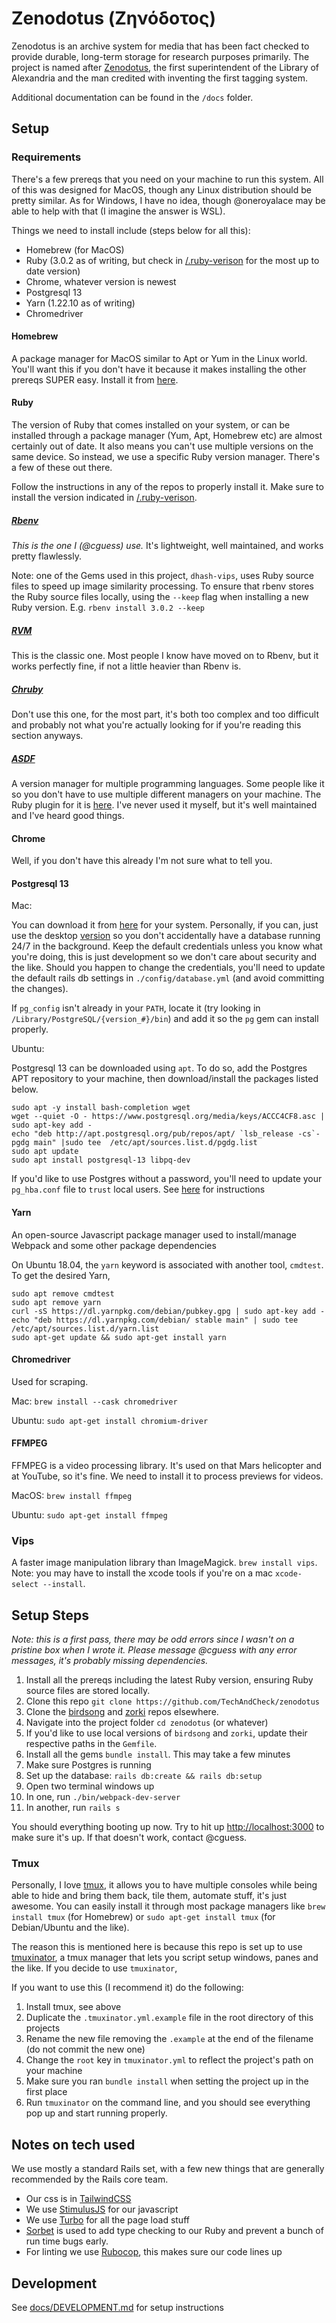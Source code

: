 # Zenodotus (Ζηνόδοτος)
Zenodotus is an archive system for media that has been fact checked to provide durable, long-term storage for research purposes primarily. The project is named after [Zenodotus](https://en.wikipedia.org/wiki/Zenodotus), the first superintendent of the Library of Alexandria and the man credited with inventing the first tagging system.

Additional documentation can be found in the `/docs` folder.

## Setup

### Requirements
There's a few prereqs that you need on your machine to run this system. All of this was designed for MacOS, though any Linux distribution should be pretty similar. As for Windows, I have no idea, though @oneroyalace may be able to help with that (I imagine the answer is WSL).

Things we need to install include (steps below for all this):
- Homebrew (for MacOS)
- Ruby (3.0.2 as of writing, but check in [/.ruby-verison](.ruby-version) for the most up to date version)
- Chrome, whatever version is newest
- Postgresql 13
- Yarn (1.22.10 as of writing)
- Chromedriver

#### Homebrew
A package manager for MacOS similar to Apt or Yum in the Linux world. You'll want this if you don't have it because it makes installing the other prereqs SUPER easy. Install it from [here](https://brew.sh).

#### Ruby
The version of Ruby that comes installed on your system, or can be installed through a package manager (Yum, Apt, Homebrew etc) are almost certainly out of date. It also means you can't use multiple versions on the same device. So instead, we use a specific Ruby version manager. There's a few of these out there.

Follow the instructions in any of the repos to properly install it. Make sure to install the version indicated in [/.ruby-verison](.ruby-version).

##### [Rbenv](https://github.com/rbenv/rbenv)
*This is the one I (@cguess) use.*
It's lightweight, well maintained, and works pretty flawlessly.

Note: one of the Gems used in this project, `dhash-vips`, uses Ruby source files to speed up image similarity processing. To ensure that rbenv stores the Ruby source files locally, using the `--keep` flag when installing a new Ruby version. E.g. `rbenv install 3.0.2 --keep`

##### [RVM](https://rvm.io)
This is the classic one. Most people I know have moved on to Rbenv, but it works perfectly fine, if not a little heavier than Rbenv is.

##### [Chruby](https://github.com/postmodern/chruby)
Don't use this one, for the most part, it's both too complex and too difficult and probably not what you're actually looking for if you're reading this section anyways.

##### [ASDF](https://github.com/asdf-vm/asdf)
A version manager for multiple programming languages. Some people like it so you don't have to use multiple different managers on your machine. The Ruby plugin for it is [here](https://github.com/asdf-vm/asdf-ruby). I've never used it myself, but it's well maintained and I've heard good things.

#### Chrome
Well, if you don't have this already I'm not sure what to tell you.

#### Postgresql 13
Mac:

You can download it from [here](https://www.postgresql.org/download/) for your system. Personally, if you can, just use the desktop [version](https://postgresapp.com/) so you don't accidentally have a database running 24/7 in the background. Keep the default credentials unless you know what you're doing, this is just development so we don't care about security and the like. Should you happen to change the credentials, you'll need to update the default rails db settings in `./config/database.yml` (and avoid committing the changes).

If `pg_config` isn't already in your `PATH`, locate it (try looking in `/Library/PostgreSQL/{version_#}/bin`) and add it so the `pg` gem can install properly.

Ubuntu:

Postgresql 13 can be downloaded using `apt`. To do so, add the Postgres APT repository to your machine, then download/install the packages listed below.
```shell
sudo apt -y install bash-completion wget
wget --quiet -O - https://www.postgresql.org/media/keys/ACCC4CF8.asc | sudo apt-key add -
echo "deb http://apt.postgresql.org/pub/repos/apt/ `lsb_release -cs`-pgdg main" |sudo tee  /etc/apt/sources.list.d/pgdg.list
sudo apt update
sudo apt install postgresql-13 libpq-dev
```

If you'd like to use Postgres without a password, you'll need to update your `pg_hba.conf` file to `trust` local users. See [here](https://dba.stackexchange.com/questions/83164/postgresql-remove-password-requirement-for-user-postgres) for instructions

#### Yarn
An open-source Javascript package manager used to install/manage Webpack and some other package dependencies

On Ubuntu 18.04, the `yarn` keyword is associated with another tool, `cmdtest`. To get the desired Yarn,
```shell
sudo apt remove cmdtest
sudo apt remove yarn
curl -sS https://dl.yarnpkg.com/debian/pubkey.gpg | sudo apt-key add -
echo "deb https://dl.yarnpkg.com/debian/ stable main" | sudo tee /etc/apt/sources.list.d/yarn.list
sudo apt-get update && sudo apt-get install yarn
```

#### Chromedriver

Used for scraping.

Mac: `brew install --cask chromedriver`

Ubuntu: `sudo apt-get install chromium-driver`

#### FFMPEG
FFMPEG is a video processing library. It's used on that Mars helicopter and at YouTube, so it's fine.
We need to install it to process previews for videos.

MacOS: `brew install ffmpeg`

Ubuntu: `sudo apt-get install ffmpeg`

### Vips
A faster image manipulation library than ImageMagick. `brew install vips`. Note: you may have to install the xcode tools if you're on a mac `xcode-select --install`.

## Setup Steps
*Note: this is a first pass, there may be odd errors since I wasn't on a pristine box when I wrote it. Please message @cguess with any error messages, it's probably missing dependencies.*

1. Install all the prereqs including the latest Ruby version, ensuring Ruby source files are stored locally.
1. Clone this repo `git clone https://github.com/TechAndCheck/zenodotus`
1. Clone the [birdsong](https://github.com/cguess/birdsong) and [zorki](https://github.com/cguess/zorki) repos elsewhere.
1. Navigate into the project folder `cd zenodotus` (or whatever)
1. If you'd like to use local versions of `birdsong` and `zorki`, update their respective paths in the `Gemfile`.
1. Install all the gems `bundle install`. This may take a few minutes
1. Make sure Postgres is running
1. Set up the database: `rails db:create && rails db:setup`
1. Open two terminal windows up
1. In one, run `./bin/webpack-dev-server`
1. In another, run `rails s`

You should everything booting up now. Try to hit up [http://localhost:3000](http://localhost:3000) to make sure it's up. If that doesn't work, contact @cguess.

### Tmux
Personally, I love [tmux](https://github.com/tmux/tmux), it allows you to have multiple consoles while being able to hide and bring them back, tile them, automate stuff, it's just awesome. You can easily install it through most package managers like `brew install tmux` (for Homebrew) or `sudo apt-get install tmux` (for Debian/Ubuntu and the like).

The reason this is mentioned here is because this repo is set up to use [tmuxinator](https://github.com/tmuxinator/tmuxinator), a tmux manager that lets you script setup windows, panes and the like. If you decide to use `tmuxinator`,

If you want to use this (I recommend it) do the following:
1. Install tmux, see above
1. Duplicate the `.tmuxinator.yml.example` file in the root directory of this projects
1. Rename the new file removing the `.example` at the end of the filename (do not commit the new one)
1. Change the `root` key in `tmuxinator.yml` to reflect the project's path on your machine
1. Make sure you ran `bundle install` when setting the project up in the first place
1. Run `tmuxinator` on the command line, and you should see everything pop up and start running properly.

## Notes on tech used
We use mostly a standard Rails set, with a few new things that are generally recommended by the Rails core team.

- Our css is in [TailwindCSS](https://tailwindcss.com)
- We use [StimulusJS](https://stimulus.hotwire.dev) for our javascript
- We use [Turbo](https://turbo.hotwire.dev) for all the page load stuff
- [Sorbet](https://sorbet.org) is used to add type checking to our Ruby and prevent a bunch of run time bugs early.
- For linting we use [Rubocop](https://rubocop.org), this makes sure our code lines up

## Development

See [docs/DEVELOPMENT.md](docs/DEVELOPMENT.md) for setup instructions












